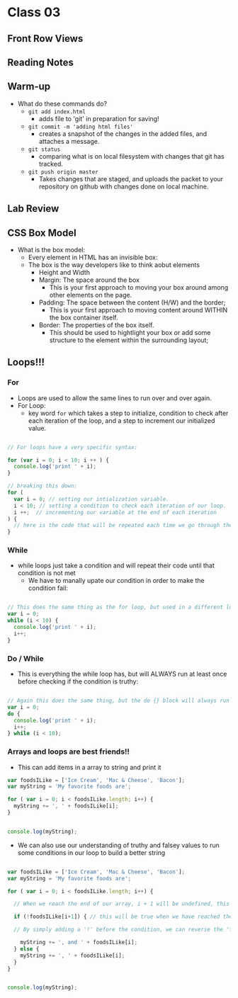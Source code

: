 # Class 03

## Front Row Views

## Reading Notes

## Warm-up

- What do these commands do?
  - `git add index.html`
    - adds file to 'git' in preparation for saving!
  - `git commit -m 'adding html files'`
    - creates a snapshot of the changes in the added files, and attaches a message.
  - `git status`
    - comparing what is on local filesystem with changes that git has tracked.
  - `git push origin master`
    - Takes changes that are staged, and uploads the packet to your repository on github with changes done on local machine.

## Lab Review


## CSS Box Model

- What is the box model:
  - Every element in HTML has an invisible box:
  - The box is the way developers like to think aobut elements
    - Height and Width
    - Margin: The space around the box
      - This is your first approach to moving your box around among other elements on the page.
    - Padding: The space between the content (H/W) and the border;
      - This is your first approach to moving content around WITHIN the box container itself.
    - Border: The properties of the box itself.
      - This should be used to hightlight your box or add some structure to the element within the surrounding layout;

## Loops!!!

### For

- Loops are used to allow the same lines to run over and over again.
- For Loop:
  - key word `for` which takes a step to initialize, condition to check after each iteration of the loop, and a step to increment our initialized value.

```js

// For loops have a very specific syntax:

for (var i = 0; i < 10; i ++ ) {
  console.log('print ' + i);
}

// breaking this down:
for (
  var i = 0; // setting our intialization variable.
  i < 10; // setting a condition to check each iteration of our loop.
  i ++;  // incrementing our variable at the end of each iteration
) {
  // here is the code that will be repeated each time we go through the loop.
}
```

### While

- while loops just take a condition and will repeat their code until that condition is not met
  - We have to manally upate our condition in order to make the condition fail:

```js

// This does the same thing as the for loop, but used in a different loop
var i = 0;
while (i < 10) {
  console.log('print ' + i);
  i++;
}

```

### Do / While

- This is everything the while loop has, but will ALWAYS run at least once before checking if the condition is truthy:

```js

// Again this does the same thing, but the do {} block will always run at least once. No matter what conditions are being checked in the while {}.
var i = 0;
do {
  console.log('print ' + i);
  i++;
} while (i < 10);

```

### Arrays and loops are best friends!!

- This can add items in a array to string and print it

```js
var foodsILike = ['Ice Cream', 'Mac & Cheese', 'Bacon'];
var myString = 'My favorite foods are';

for ( var i = 0; i < foodsILike.length; i++) {
  myString += ', ' + foodsILike[i];
}


console.log(myString);
```

- We can also use our understanding of truthy and falsey values to run some conditions in our loop to build a better string

```js

var foodsILike = ['Ice Cream', 'Mac & Cheese', 'Bacon'];
var myString = 'My favorite foods are';

for ( var i = 0; i < foodsILike.length; i++) {

  // When we reach the end of our array, i + 1 will be undefined, this is false in JS

  if (!foodsILike[i+1]) { // this will be true when we have reached the end of our favorite foods.

  // By simply adding a '!' before the condition, we can reverse the 'false' to 'true' and can get our outlying operation to executer :)

    myString += ', and ' + foodsILike[i];
  } else {
    myString += ', ' + foodsILike[i];
  }
}


console.log(myString);
```
